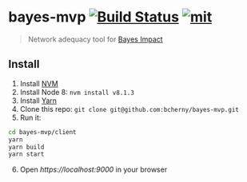 # bayes-mvp [![Build Status][build]](https://circleci.com/gh/bcherny/bayes-mvp) [![mit]](https://opensource.org/licenses/MIT)

[build]: https://img.shields.io/circleci/project/bcherny/bayes-mvp.svg?branch=master&style=flat-square
[mit]: https://img.shields.io/npm/l/bayes-mvp.svg?style=flat-square

> Network adequacy tool for [Bayes Impact](https://github.com/bayesimpact)

## Install

1. Install [NVM](https://github.com/creationix/nvm#installation)
2. Install Node 8: `nvm install v8.1.3`
3. Install [Yarn](https://yarnpkg.com/en/docs/install)
4. Clone this repo: `git clone git@github.com:bcherny/bayes-mvp.git`
5. Run it:

  ```sh
  cd bayes-mvp/client
  yarn
  yarn build
  yarn start
  ```

6. Open *https://localhost:9000* in your browser
